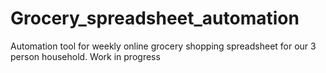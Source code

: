# Grocery_spreadsheet_automation
Automation tool for weekly online grocery shopping spreadsheet for our 3 person household. Work in progress
